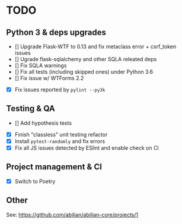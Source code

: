 # TODO

## Python 3 & deps upgrades

- [] Upgrade Flask-WTF to 0.13 and fix metaclass error + csrf_token issues
- [] Ugrade flask-sqlalchemy and other SQLA releated deps
- [] Fix SQLA warnings
- [] Fix all tests (including skipped ones) under Python 3.6
- [] Fix issue w/ WTForms 2.2

- [x] Fix issues reported by `pylint --py3k`

## Testing & QA

- [] Add hypothesis tests

- [x] Finish "classless" unit testing refactor
- [x] Install `pytest-randomly` and fix errors
- [x] Fix all JS issues detected by ESlint and enable check on CI

## Project management & CI

- [x] Switch to Poetry

## Other

See: <https://github.com/abilian/abilian-core/projects/1>
